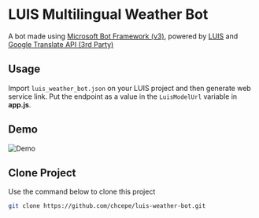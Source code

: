 # LUIS Multilingual Weather Bot

A bot made using [Microsoft Bot Framework (v3)](https://dev.botframework.com/), powered by [LUIS](https://luis.ai) and [Google Translate API (3rd Party)](https://www.npmjs.com/package/@vitalets/google-translate-api)


## Usage

Import `luis_weather_bot.json` on your LUIS project and then generate web service link. Put the endpoint as a value in the `LuisModelUrl` variable in **app.js**.


## Demo

![Demo](https://i.imgur.com/XdStact.gif)


## Clone Project

Use the command below to clone this project

```bash
git clone https://github.com/chcepe/luis-weather-bot.git
```
